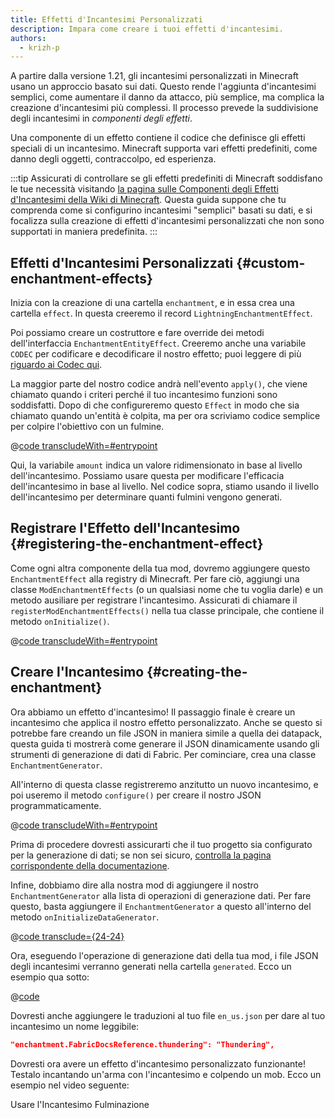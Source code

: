 ```yaml
---
title: Effetti d'Incantesimi Personalizzati
description: Impara come creare i tuoi effetti d'incantesimi.
authors:
  - krizh-p
---
```


A partire dalla versione 1.21, gli incantesimi personalizzati in Minecraft usano un approccio basato sui dati. Questo rende l'aggiunta d'incantesimi semplici, come aumentare il danno da attacco, più semplice, ma complica la creazione d'incantesimi più complessi. Il processo prevede la suddivisione degli incantesimi in _componenti degli effetti_.

Una componente di un effetto contiene il codice che definisce gli effetti speciali di un incantesimo. Minecraft supporta vari effetti predefiniti, come danno degli oggetti, contraccolpo, ed esperienza.

:::tip
Assicurati di controllare se gli effetti predefiniti di Minecraft soddisfano le tue necessità visitando [la pagina sulle Componenti degli Effetti d'Incantesimi della Wiki di Minecraft](https://minecraft.wiki/w/Enchantment_definition#Effect_components). Questa guida suppone che tu comprenda come si configurino incantesimi "semplici" basati su dati, e si focalizza sulla creazione di effetti d'incantesimi personalizzati che non sono supportati in maniera predefinita.
:::

## Effetti d'Incantesimi Personalizzati {#custom-enchantment-effects}

Inizia con la creazione di una cartella `enchantment`, e in essa crea una cartella `effect`. In questa creeremo il record `LightningEnchantmentEffect`.

Poi possiamo creare un costruttore e fare override dei metodi dell'interfaccia `EnchantmentEntityEffect`. Creeremo anche una variabile `CODEC` per codificare e decodificare il nostro effetto; puoi leggere di più [riguardo ai Codec qui](../codecs).

La maggior parte del nostro codice andrà nell'evento `apply()`, che viene chiamato quando i criteri perché il tuo incantesimo funzioni sono soddisfatti. Dopo di che configureremo questo `Effect` in modo che sia chiamato quando un'entità è colpita, ma per ora scriviamo codice semplice per colpire l'obiettivo con un fulmine.

@[code transcludeWith=#entrypoint](@/reference/1.21.4/src/main/java/com/example/docs/enchantment/effect/LightningEnchantmentEffect.java)

Qui, la variabile `amount` indica un valore ridimensionato in base al livello dell'incantesimo. Possiamo usare questa per modificare l'efficacia dell'incantesimo in base al livello. Nel codice sopra, stiamo usando il livello dell'incantesimo per determinare quanti fulmini vengono generati.

## Registrare l'Effetto dell'Incantesimo {#registering-the-enchantment-effect}

Come ogni altra componente della tua mod, dovremo aggiungere questo `EnchantmentEffect` alla registry di Minecraft. Per fare ciò, aggiungi una classe `ModEnchantmentEffects` (o un qualsiasi nome che tu voglia darle) e un metodo ausiliare per registrare l'incantesimo. Assicurati di chiamare il `registerModEnchantmentEffects()` nella tua classe principale, che contiene il metodo `onInitialize()`.

@[code transcludeWith=#entrypoint](@/reference/1.21.4/src/main/java/com/example/docs/enchantment/ModEnchantmentEffects.java)

## Creare l'Incantesimo {#creating-the-enchantment}

Ora abbiamo un effetto d'incantesimo! Il passaggio finale è creare un incantesimo che applica il nostro effetto personalizzato. Anche se questo si potrebbe fare creando un file JSON in maniera simile a quella dei datapack, questa guida ti mostrerà come generare il JSON dinamicamente usando gli strumenti di generazione di dati di Fabric. Per cominciare, crea una classe `EnchantmentGenerator`.

All'interno di questa classe registreremo anzitutto un nuovo incantesimo, e poi useremo il metodo `configure()` per creare il nostro JSON programmaticamente.

@[code transcludeWith=#entrypoint](@/reference/1.21.4/src/client/java/com/example/docs/datagen/EnchantmentGenerator.java)

Prima di procedere dovresti assicurarti che il tuo progetto sia configurato per la generazione di dati; se non sei sicuro, [controlla la pagina corrispondente della documentazione](../data-generation/setup).

Infine, dobbiamo dire alla nostra mod di aggiungere il nostro `EnchantmentGenerator` alla lista di operazioni di generazione dati. Per fare questo, basta aggiungere il `EnchantmentGenerator` a questo all'interno del metodo `onInitializeDataGenerator`.

@[code transclude={24-24}](@/reference/1.21.4/src/client/java/com/example/docs/datagen/FabricDocsReferenceDataGenerator.java)

Ora, eseguendo l'operazione di generazione dati della tua mod, i file JSON degli incantesimi verranno generati nella cartella `generated`. Ecco un esempio qua sotto:

@[code](@/reference/1.21.4/src/main/generated/data/fabric-docs-reference/enchantment/thundering.json)

Dovresti anche aggiungere le traduzioni al tuo file `en_us.json` per dare al tuo incantesimo un nome leggibile:

```json
"enchantment.FabricDocsReference.thundering": "Thundering",
```

Dovresti ora avere un effetto d'incantesimo personalizzato funzionante! Testalo incantando un'arma con l'incantesimo e colpendo un mob. Ecco un esempio nel video seguente:

<VideoPlayer src="/assets/develop/enchantment-effects/thunder.webm">Usare l'Incantesimo Fulminazione</VideoPlayer>
